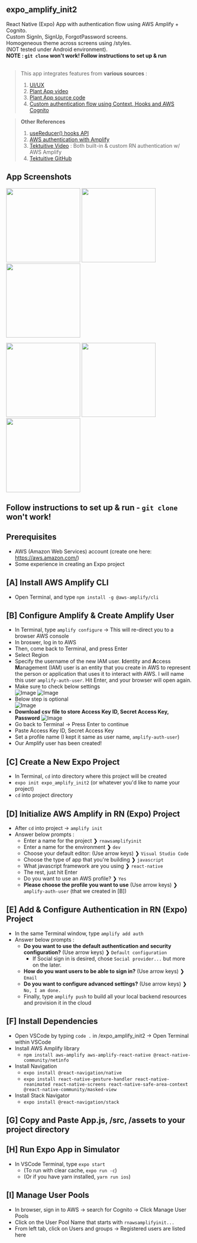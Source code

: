 ## expo_amplify_init2
React Native (Expo) App with authentication flow using AWS Amplify + Cognito. <br>
Custom SignIn, SignUp, ForgotPassword screens. <br>
Homogeneous theme across screens using /styles. <br>
(NOT tested under Android environment).<br>
**NOTE : `git clone` won't work! Follow instructions to set up & run**<br>
<br>
> This app integrates features from **various sources** : <br>
> 1) [UI/UX](https://dribbble.com/shots/4569970/attachments/1033490?mode=media)
> 2) [Plant App video](https://youtu.be/gyiwFcrVRCM)
> 3) [Plant App source code](https://github.com/react-ui-kit/dribbble2react/tree/master/plant-app)
> 4) [Custom authentication flow using Context, Hooks and AWS Cognito](https://medium.com/@mike.almpertis/react-navigation-5-0-authentication-flow-using-context-hooks-and-aws-cognito-3f7d50df7921)

> **Other References** <br>
> 1) [useReducer() hooks API](https://reactjs.org/docs/hooks-reference.html#usereducer) <br>
> 2) [AWS authentication with Amplify](https://docs.amplify.aws/lib/auth/getting-started/q/platform/js) <br>
> 3) [Tektuitive Video](https://www.youtube.com/channel/UCKBWovN9JcjEPoO5rCm9eCA/videos) : Both built-in & custom RN authentication w/ AWS Amplify <br>
> 4) [Tektuitive GitHub](https://github.com/tektuitive/react-native-amplify-tutorial/tree/main/src)

## App Screenshots
<p float="left">
  <img src="https://user-images.githubusercontent.com/60368973/105075776-14014880-5a3f-11eb-8b21-15fa545d346b.png" width="200" />
  <img src="https://user-images.githubusercontent.com/60368973/105075799-182d6600-5a3f-11eb-8770-b68fd1459533.png" width="200" /> 
  <img src="https://user-images.githubusercontent.com/60368973/105075808-1bc0ed00-5a3f-11eb-9a41-7b88cf4b262f.png" width="200" />
</p>
<p float="left">
  <img src="https://user-images.githubusercontent.com/60368973/105076032-6b071d80-5a3f-11eb-9a84-c39b0de54416.png" width="200" />
  <img src="https://user-images.githubusercontent.com/60368973/105076051-6e9aa480-5a3f-11eb-897d-746d2723d177.png" width="200" /> 
  <img src="https://user-images.githubusercontent.com/60368973/105076058-70fcfe80-5a3f-11eb-8d10-41363025b439.png" width="200" />
</p>

## Follow instructions to set up & run - `git clone` won't work!

## Prerequisites
- AWS (Amazon Web Services) account (create one here: https://aws.amazon.com/) <br>
- Some experience in creating an Expo project

## [A] Install AWS Amplify CLI
- Open Terminal, and type `npm install -g @aws-amplify/cli`

## [B] Configure Amplify & Create Amplify User
- In Terminal, type `amplify configure` -> This will re-direct you to a browser AWS console <br>
- In broswer, log in to AWS <br>
- Then, come back to Terminal, and press Enter <br>
- Select Region <br>
- Specify the username of the new IAM user. **I**dentity and **A**ccess **M**anagement (IAM) user is an entity that you create in AWS to represent the person or application that uses it to interact with AWS. I will name this user `amplify-auth-user`. Hit Enter, and your browser will open again. <br>
- Make sure to check below settings <br>
![Image](https://user-images.githubusercontent.com/60368973/105079880-e7502f80-5a44-11eb-8f4d-15c48180a44e.png)
![Image](https://user-images.githubusercontent.com/60368973/105079946-fd5df000-5a44-11eb-81f4-f57af4861048.png)
- Below step is optional <br>
![Image](https://user-images.githubusercontent.com/60368973/105080000-11095680-5a45-11eb-9ab0-8ed873102585.png)
- **Download csv file to store Access Key ID, Secret Access Key, Password**
![Image](https://user-images.githubusercontent.com/60368973/105080071-29797100-5a45-11eb-9710-9def600ac737.png)
- Go back to Terminal -> Press Enter to continue <br>
- Paste Access Key ID, Secret Access Key <br>
- Set a profile name (I kept it same as user name, `amplify-auth-user`) <br>
- Our Amplify user has been created! <br>

## [C] Create a New Expo Project
- In Terminal, `cd` into directory where this project will be created <br>
- `expo init expo_amplify_init2` (or whatever you'd like to name your project) <br>
- `cd` into project directory <br>

## [D] Initialize AWS Amplify in RN (Expo) Project
- After `cd` into project -> `amplify init`
- Answer below prompts :
  - Enter a name for the project ❯ `rnawsamplifyinit`
  - Enter a name for the environment ❯ `dev`
  - Choose your default editor: (Use arrow keys) ❯ `Visual Studio Code`
  - Choose the type of app that you're building ❯ `javascript`
  - What javascript framework are you using ❯ `react-native`
  - The rest, just hit Enter
  - Do you want to use an AWS profile? ❯ `Yes`
  - **Please choose the profile you want to use** (Use arrow keys) ❯ `amplify-auth-user` (that we created in [B])

## [E] Add & Configure Authentication in RN (Expo) Project
- In the same Terminal window, type `amplify add auth`
- Answer below prompts :
  - **Do you want to use the default authentication and security configuration?** (Use arrow keys) ❯ `Default configuration`
      - If Social sign in is desired, chose `Social provider...` but more on the later.
  - **How do you want users to be able to sign in?** (Use arrow keys) ❯ `Email`
  - **Do you want to configure advanced settings?** (Use arrow keys) ❯ `No, I am done.`
  - Finally, type `amplify push` to build all your local backend resources and provision it in the cloud

## [F] Install Dependencies
- Open VSCode by typing `code .` in /expo_amplify_init2 -> Open Terminal within VSCode
- Install AWS Amplify library
  - `npm install aws-amplify aws-amplify-react-native @react-native-community/netinfo`
- Install Navigation
  - `expo install @react-navigation/native`
  - `expo install react-native-gesture-handler react-native-reanimated react-native-screens react-native-safe-area-context @react-native-community/masked-view`
- Install Stack Navigator
  - `expo install @react-navigation/stack`

## [G] Copy and Paste App.js, /src, /assets to your project directory

## [H] Run Expo App in Simulator
- In VSCode Terminal, type `expo start`
  - (To run with clear cache, `expo run -c`)
  - (Or if you have yarn installed, `yarn run ios`)

## [I] Manage User Pools
- In browser, sign in to AWS -> search for Cognito -> Click Manage User Pools
- Click on the User Pool Name that starts with `rnawsamplifyinit...`
- From left tab, click on Users and groups -> Registered users are listed here
